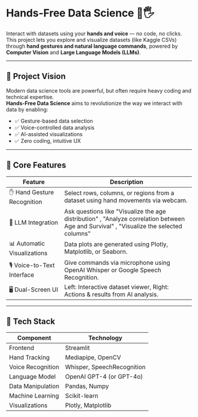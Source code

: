 # Hands-Free Data Science 🧠🖐️

Interact with datasets using your **hands and voice** — no code, no clicks.  
This project lets you explore and visualize datasets (like Kaggle CSVs) through **hand gestures and natural language commands**, powered by **Computer Vision** and **Large Language Models (LLMs)**.

---

## 🎯 Project Vision

Modern data science tools are powerful, but often require heavy coding and technical expertise.  
**Hands-Free Data Science** aims to revolutionize the way we interact with data by enabling:

- ✅ Gesture-based data selection  
- ✅ Voice-controlled data analysis  
- ✅ AI-assisted visualizations  
- ✅ Zero coding, intuitive UX

---

## 🧱 Core Features

| Feature                        | Description |
|-------------------------------|-------------|
| ✋ Hand Gesture Recognition    | Select rows, columns, or regions from a dataset using hand movements via webcam. |
| 🧠 LLM Integration             | Ask questions like "Visualize the age distribution" , "Analyze correlation between Age and Survival" , "Visualize the selected columns" |
| 📊 Automatic Visualizations   | Data plots are generated using Plotly, Matplotlib, or Seaborn. |
| 🎙️ Voice-to-Text Interface    | Give commands via microphone using OpenAI Whisper or Google Speech Recognition. |
| 🖥️ Dual-Screen UI             | Left: Interactive dataset viewer, Right: Actions & results from AI analysis. |

---

## 🧪 Tech Stack

| Component          | Technology |
|--------------------|------------|
| Frontend           | Streamlit |
| Hand Tracking      | Mediapipe, OpenCV |
| Voice Recognition  | Whisper, SpeechRecognition |
| Language Model     | OpenAI GPT-4 (or GPT-4o) |
| Data Manipulation  | Pandas, Numpy |
| Machine Learning   | Scikit-learn|
| Visualizations     | Plotly, Matplotlib |

